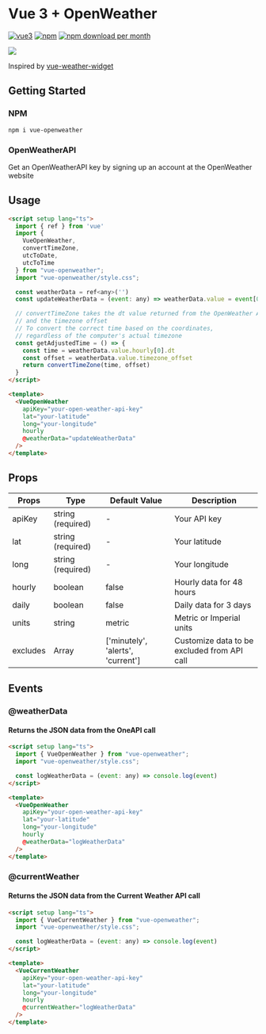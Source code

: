 # Vue 3 + OpenWeather

[![vue3](https://img.shields.io/badge/vuejs-3.x-brightgreen.svg)](https://vuejs.org/)
[![npm](https://img.shields.io/npm/v/vue-openweather)](http://npmjs.com/package/vue-openweather)
[![npm download per month](https://img.shields.io/npm/dm/vue-openweather)](http://npmjs.com/package/vue-openweather)

<img src="https://user-images.githubusercontent.com/58784686/162488946-1d0f1ffc-633f-45c4-8fdd-f64b6e46919d.png" />

Inspired by [vue-weather-widget](https://github.com/dipu-bd/vue-weather-widget)

## Getting Started

### NPM

```
npm i vue-openweather
```

### OpenWeatherAPI

Get an OpenWeatherAPI key by signing up an account at the OpenWeather website

## Usage

```html
<script setup lang="ts">
  import { ref } from 'vue'
  import { 
    VueOpenWeather, 
    convertTimeZone, 
    utcToDate, 
    utcToTime 
  } from "vue-openweather";
  import "vue-openweather/style.css";

  const weatherData = ref<any>('')
  const updateWeatherData = (event: any) => weatherData.value = event[0]

  // convertTimeZone takes the dt value returned from the OpenWeather API, 
  // and the timezone offset
  // To convert the correct time based on the coordinates, 
  // regardless of the computer's actual timezone
  const getAdjustedTime = () => {
    const time = weatherData.value.hourly[0].dt
    const offset = weatherData.value.timezone_offset
    return convertTimeZone(time, offset)
  }
</script>

<template>
  <VueOpenWeather 
    apiKey="your-open-weather-api-key"
    lat="your-latitude"
    long="your-longitude"
    hourly
    @weatherData="updateWeatherData"
  />
</template>
```

## Props

| Props       | Type               | Default Value                     | Description                                                  |
|-------------|--------------------|-----------------------------------|--------------------------------------------------------------|
| apiKey      | string (required)  | -                                 | Your API key                                                 |
| lat         | string (required)  | -                                 | Your latitude                                                |
| long        | string (required)  | -                                 | Your longitude                                               |
| hourly      | boolean            | false                             | Hourly data for 48 hours                                     |
| daily       | boolean            | false                             | Daily data for 3 days                                        |
| units       | string             | metric                            | Metric or Imperial units                                     |
| excludes    | Array              | ['minutely', 'alerts', 'current'] | Customize data to be excluded from API call                  |

## Events
### @weatherData
#### Returns the JSON data from the OneAPI call

```html
<script setup lang="ts">
  import { VueOpenWeather } from "vue-openweather";
  import "vue-openweather/style.css";

  const logWeatherData = (event: any) => console.log(event)
</script>

<template>
  <VueOpenWeather 
    apiKey="your-open-weather-api-key"
    lat="your-latitude"
    long="your-longitude"
    hourly
    @weatherData="logWeatherData"
  />
</template>
```

### @currentWeather
#### Returns the JSON data from the Current Weather API call

```html
<script setup lang="ts">
  import { VueCurrentWeather } from "vue-openweather";
  import "vue-openweather/style.css";

  const logWeatherData = (event: any) => console.log(event)
</script>

<template>
  <VueCurrentWeather 
    apiKey="your-open-weather-api-key"
    lat="your-latitude"
    long="your-longitude"
    hourly
    @currentWeather="logWeatherData"
  />
</template>
```